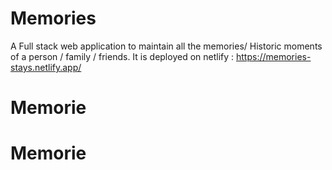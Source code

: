 # Memories
A Full stack web application to maintain all the memories/ Historic moments of a person / family / friends.
It is deployed on netlify : https://memories-stays.netlify.app/

# Memorie
# Memorie
